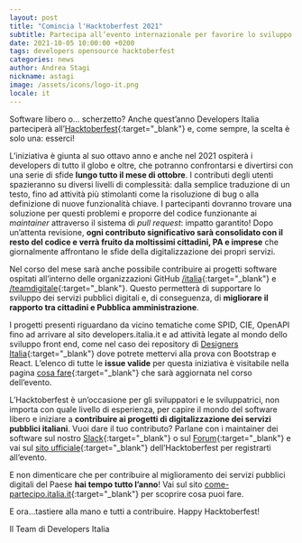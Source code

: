 ```yaml
---
layout: post
title: "Comincia l'Hacktoberfest 2021"
subtitle: Partecipa all’evento internazionale per favorire lo sviluppo di software open source. Developers Italia ci sarà!
date: 2021-10-05 10:00:00 +0200
tags: developers opensource hacktoberfest
categories: news
author: Andrea Stagi
nickname: astagi
image: /assets/icons/logo-it.png
locale: it
---
```


Software libero o… scherzetto? Anche quest’anno Developers Italia parteciperà all’[Hacktoberfest](https://hacktoberfest.digitalocean.com/){:target="_blank"} e, come sempre, la scelta è solo una: esserci!

L’iniziativa è giunta al suo ottavo anno e anche nel 2021 ospiterà i developers di tutto il globo e oltre, che potranno confrontarsi e divertirsi con una serie di sfide **lungo tutto il mese di ottobre**. I contributi degli utenti spazieranno su diversi livelli di complessità: dalla semplice traduzione di un testo, fino ad attività più stimolanti come la risoluzione di bug o alla definizione di nuove funzionalità chiave. I partecipanti dovranno trovare una soluzione per questi problemi e proporre del codice funzionante ai *maintainer* attraverso il sistema di *pull request*: impatto garantito! Dopo un’attenta revisione, **ogni contributo significativo sarà consolidato con il resto del codice e verrà fruito da moltissimi cittadini, PA e imprese** che giornalmente affrontano le sfide della digitalizzazione dei propri servizi.

Nel corso del mese sarà anche possibile contribuire ai progetti software ospitati all’interno delle organizzazioni GitHub [/italia](https://github.com/italia){:target="_blank"} e [/teamdigitale](https://github.com/teamdigitale){:target="_blank"}. Questo permetterà di supportare lo sviluppo dei servizi pubblici digitali e, di conseguenza, di **migliorare il rapporto tra cittadini e Pubblica amministrazione**.

I progetti presenti riguardano da vicino tematiche come SPID, CIE, OpenAPI fino ad arrivare al sito developers.italia.it e ad attività legate al mondo dello sviluppo front end, come nel caso dei repository di [Designers Italia](https://designers.italia.it/){:target="_blank"} dove potrete mettervi alla prova con Bootstrap e React. L’elenco di tutte le **issue valide** per questa iniziativa è visitabile nella pagina [cosa fare](https://developers.italia.it/it/cosa-fare?type=Hacktoberfest){:target="_blank"} che sarà aggiornata nel corso dell’evento.

L’Hacktoberfest è un’occasione per gli sviluppatori e le sviluppatrici, non importa con quale livello di esperienza, per capire il mondo del software libero e iniziare a **contribuire ai progetti di digitalizzazione dei servizi pubblici italiani**. Vuoi dare il tuo contributo? Parlane con i maintainer dei software sul nostro [Slack](https://slack.developers.italia.it/){:target="_blank"} o sul [Forum](https://forum.italia.it/){:target="_blank"} e vai sul [sito ufficiale](https://hacktoberfest.digitalocean.com/){:target="_blank"} dell’Hacktoberfest per registrarti all’evento.

E non dimenticare che per contribuire al miglioramento dei servizi pubblici digitali del Paese **hai tempo tutto l’anno**! Vai sul sito [come-partecipo.italia.it](https://come-partecipo.italia.it/){:target="_blank"} per scoprire cosa puoi fare.

E ora…tastiere alla mano e tutti a contribuire. Happy Hacktoberfest!


Il Team di Developers Italia

